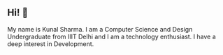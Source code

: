 ## Hi! 👋

My name is Kunal Sharma. I am a Computer Science and Design Undergraduate from IIIT Delhi and I am a technology enthusiast. I have a deep interest in Development.
